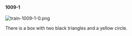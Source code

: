 #### 1009-1
![train-1009-1-0.png](https://github.com/lil-lab/nlvr/raw/master/nlvr/train/images/59/train-1009-1-0.png "train-1009-1-0.png")

There is a box with two black triangles and a yellow circle.